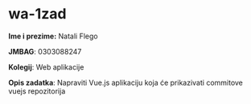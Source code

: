 # wa-1zad

**Ime i prezime:** Natali Flego

**JMBAG**: 0303088247

**Kolegij**: Web aplikacije

**Opis zadatka**: Napraviti Vue.js aplikaciju koja će prikazivati commitove vuejs repozitorija

<!--
## Project setup
```
npm install
```

### Compiles and hot-reloads for development
```
npm run serve
```

### Compiles and minifies for production
```
npm run build
```

### Customize configuration
See [Configuration Reference](https://cli.vuejs.org/config/).
-->
 
